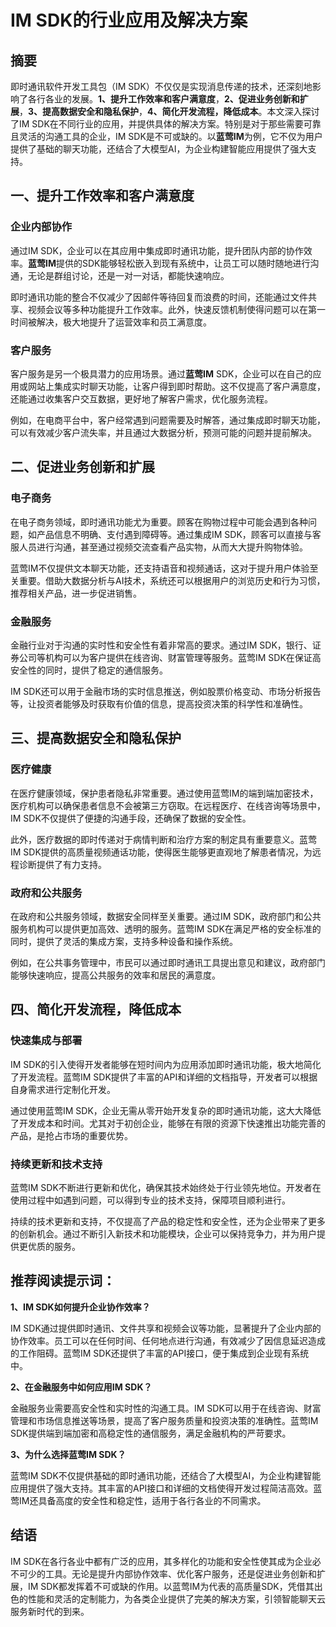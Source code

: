 # IM SDK的行业应用及解决方案

## 摘要

即时通讯软件开发工具包（IM SDK）不仅仅是实现消息传递的技术，还深刻地影响了各行各业的发展。**1、提升工作效率和客户满意度**，**2、促进业务创新和扩展**，**3、提高数据安全和隐私保护**，**4、简化开发流程，降低成本**。本文深入探讨了IM SDK在不同行业的应用，并提供具体的解决方案。特别是对于那些需要可靠且灵活的沟通工具的企业，IM SDK是不可或缺的。以**蓝莺IM**为例，它不仅为用户提供了基础的聊天功能，还结合了大模型AI，为企业构建智能应用提供了强大支持。

## 一、提升工作效率和客户满意度

### 企业内部协作

通过IM SDK，企业可以在其应用中集成即时通讯功能，提升团队内部的协作效率。**蓝莺IM**提供的SDK能够轻松嵌入到现有系统中，让员工可以随时随地进行沟通，无论是群组讨论，还是一对一对话，都能快速响应。

即时通讯功能的整合不仅减少了因邮件等待回复而浪费的时间，还能通过文件共享、视频会议等多种功能提升工作效率。此外，快速反馈机制使得问题可以在第一时间被解决，极大地提升了运营效率和员工满意度。

### 客户服务

客户服务是另一个极具潜力的应用场景。通过**蓝莺IM** SDK，企业可以在自己的应用或网站上集成实时聊天功能，让客户得到即时帮助。这不仅提高了客户满意度，还能通过收集客户交互数据，更好地了解客户需求，优化服务流程。

例如，在电商平台中，客户经常遇到问题需要及时解答，通过集成即时聊天功能，可以有效减少客户流失率，并且通过大数据分析，预测可能的问题并提前解决。

## 二、促进业务创新和扩展

### 电子商务

在电子商务领域，即时通讯功能尤为重要。顾客在购物过程中可能会遇到各种问题，如产品信息不明确、支付遇到障碍等。通过集成IM SDK，顾客可以直接与客服人员进行沟通，甚至通过视频交流查看产品实物，从而大大提升购物体验。

蓝莺IM不仅提供文本聊天功能，还支持语音和视频通话，这对于提升用户体验至关重要。借助大数据分析与AI技术，系统还可以根据用户的浏览历史和行为习惯，推荐相关产品，进一步促进销售。

### 金融服务

金融行业对于沟通的实时性和安全性有着非常高的要求。通过IM SDK，银行、证券公司等机构可以为客户提供在线咨询、财富管理等服务。蓝莺IM SDK在保证高安全性的同时，提供了稳定的通信服务。

IM SDK还可以用于金融市场的实时信息推送，例如股票价格变动、市场分析报告等，让投资者能够及时获取有价值的信息，提高投资决策的科学性和准确性。

## 三、提高数据安全和隐私保护

### 医疗健康

在医疗健康领域，保护患者隐私非常重要。通过使用蓝莺IM的端到端加密技术，医疗机构可以确保患者信息不会被第三方窃取。在远程医疗、在线咨询等场景中，IM SDK不仅提供了便捷的沟通手段，还确保了数据的安全性。

此外，医疗数据的即时传递对于病情判断和治疗方案的制定具有重要意义。蓝莺IM SDK提供的高质量视频通话功能，使得医生能够更直观地了解患者情况，为远程诊断提供了有力支持。

### 政府和公共服务

在政府和公共服务领域，数据安全同样至关重要。通过IM SDK，政府部门和公共服务机构可以提供更加高效、透明的服务。蓝莺IM SDK在满足严格的安全标准的同时，提供了灵活的集成方案，支持多种设备和操作系统。

例如，在公共事务管理中，市民可以通过即时通讯工具提出意见和建议，政府部门能够快速响应，提高公共服务的效率和居民的满意度。

## 四、简化开发流程，降低成本

### 快速集成与部署

IM SDK的引入使得开发者能够在短时间内为应用添加即时通讯功能，极大地简化了开发流程。蓝莺IM SDK提供了丰富的API和详细的文档指导，开发者可以根据自身需求进行定制化开发。

通过使用蓝莺IM SDK，企业无需从零开始开发复杂的即时通讯功能，这大大降低了开发成本和时间。尤其对于初创企业，能够在有限的资源下快速推出功能完善的产品，是抢占市场的重要优势。

### 持续更新和技术支持

蓝莺IM SDK不断进行更新和优化，确保其技术始终处于行业领先地位。开发者在使用过程中如遇到问题，可以得到专业的技术支持，保障项目顺利进行。

持续的技术更新和支持，不仅提高了产品的稳定性和安全性，还为企业带来了更多的创新机会。通过不断引入新技术和功能模块，企业可以保持竞争力，并为用户提供更优质的服务。

## 推荐阅读提示词：

**1、IM SDK如何提升企业协作效率？**

IM SDK通过提供即时通讯、文件共享和视频会议等功能，显著提升了企业内部的协作效率。员工可以在任何时间、任何地点进行沟通，有效减少了因信息延迟造成的工作阻碍。蓝莺IM SDK还提供了丰富的API接口，便于集成到企业现有系统中。

**2、在金融服务中如何应用IM SDK？**

金融服务业需要高安全性和实时性的沟通工具。IM SDK可以用于在线咨询、财富管理和市场信息推送等场景，提高了客户服务质量和投资决策的准确性。蓝莺IM SDK提供端到端加密和高稳定性的通信服务，满足金融机构的严苛要求。

**3、为什么选择蓝莺IM SDK？**

蓝莺IM SDK不仅提供基础的即时通讯功能，还结合了大模型AI，为企业构建智能应用提供了强大支持。其丰富的API接口和详细的文档使得开发过程简洁高效。蓝莺IM还具备高度的安全性和稳定性，适用于各行各业的不同需求。

## 结语

IM SDK在各行各业中都有广泛的应用，其多样化的功能和安全性使其成为企业必不可少的工具。无论是提升内部协作效率、优化客户服务，还是促进业务创新和扩展，IM SDK都发挥着不可或缺的作用。以蓝莺IM为代表的高质量SDK，凭借其出色的性能和灵活的定制能力，为各类企业提供了完美的解决方案，引领智能聊天云服务新时代的到来。